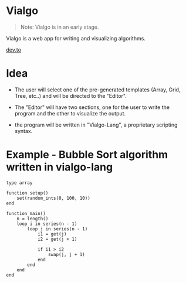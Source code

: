 # Vialgo

> Note: Vialgo is in an early stage.

Vialgo is a web app for writing and visualizing algorithms.

[dev.to](https://dev.to/aldober)

# Idea

- The user will select one of the pre-generated templates (Array, Grid, Tree, etc..) and will be directed to the "Editor".

- The "Editor" will have two sections, one for the user to write the program and the other to visualize the output.

- the program will be written in "Vialgo-Lang", a proprietary scripting syntax.

# Example - Bubble Sort algorithm written in vialgo-lang
```
type array

function setup()
    set(random_ints(0, 100, 10))
end

function main()
    n = length()
    loop i in series(n - 1)
        loop j in series(n - 1)
            i1 = get(j)
            i2 = get(j + 1)

            if i1 > i2
                swap(j, j + 1)
            end
        end
    end
end
```
